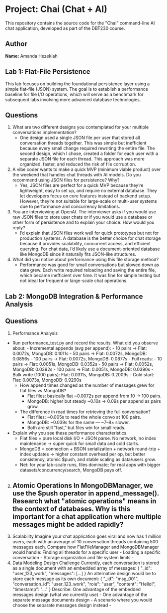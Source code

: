 # Project: Chai (Chat + AI)

This repository contains the source code for the "Chai" command-line AI chat application, developed as part of the DBT230 course.

## Author

**Name:** Amanda Hezekiah

## Lab 1: Flat-File Persistence

This lab focuses on building the foundational persistence layer using a simple flat-file (JSON) system. The goal is to establish a performance baseline for file I/O operations, which will serve as a benchmark for subsequent labs involving more advanced database technologies.

## Questions
1. What are two different designs you contemplated for your multiple conversations implementation?
    - One design used a single JSON file per user that stored all conversation threads together. 
    This was simple but inefficient because every small change required rewriting the entire file. 
    The second design, which I chose, created a folder for each user with a separate JSON file for each thread. 
    This approach was more organized, faster, and reduced the risk of file corruption.
2. A vibe coder wants to make a quick MVP (minimum viable product) over the weekend that handles chat threads with AI models. Do you recommend using JSON files for persistence? Why?
    - Yes, JSON files are perfect for a quick MVP because they’re lightweight, easy to set up, and require no external database. 
    They let developers focus on core features instead of backend setup. 
    However, they’re not suitable for large-scale or multi-user systems due to performance and concurrency limitations.
3. You are interviewing at OpenAI. The interviewer asks if you would use raw JSON files to store user chats or if you would use a database or other form of persistence and to explain your choice. How would you reply?
    - I’d explain that JSON files work well for quick prototypes but not for production systems. 
    A database is the better choice for chat storage because it provides scalability, concurrent access, and efficient querying. 
    For chat data, I’d likely use a document-oriented database like MongoDB since it naturally fits JSON-like structures.
4. What did you notice about performance using this file storage method?
    - Performance was good for small conversations but slowed down as data grew. 
    Each write required reloading and saving the entire file, which became inefficient over time. 
    It was fine for simple testing but not ideal for frequent or large-scale chat operations.


## Lab 2: MongoDB Integration & Performance Analysis

## Questions
1. Performance Analysis
- Run performance_test.py and record the results. What did you observe about:
        - Incremental appends (avg per append):
            - 10 pairs → Flat: 0.0072s, MongoDB: 0.1011s
            - 50 pairs → Flat: 0.0072s, MongoDB: 0.0856s
            - 100 pairs → Flat: 0.0072s, MongoDB: 0.0877s
        - Full reads:
            - 10 pairs → Flat: 0.0051s, MongoDB: 0.0352s
            - 50 pairs → Flat: 0.0052s, MongoDB: 0.0392s
            - 100 pairs → Flat: 0.0051s, MongoDB: 0.0390s
        - Bulk write (1000 pairs): Flat: 0.0311s, MongoDB: 0.2009s
        - Cold start: Flat: 0.0073s, MongoDB: 0.9290s
    - How append times changed as the number of messages grew for flat files vs MongoDB?
        - Flat files: basically flat ~0.0072s per append from 10 → 100 pairs.
        - MongoDB: higher but steady ~0.10s → 0.09s per append as pairs grow.
    - The difference in read times for retrieving the full conversation?
        - Flat files: ~0.005s to read the whole convo at 100 pairs.
        - MongoDB: ~0.039s for the same — ~7–8× slower.
        - Both are still “fast,” but files win for small reads.
- Explain why you see these performance characteristics.
    - Flat files = pure local disk I/O + JSON parse. No network, no index maintenance → super quick for small data and cold starts.
    - MongoDB = connection + BSON serialization + network round-trip + index updates → higher constant overhead per op, but better consistency, atomic $push, and stable scaling as data/users grow.
    - Net: for your lab-scale runs, files dominate; for real apps with bigger datasets/concurrency/search, MongoDB pays off.
2. Atomic Operations
In MongoDBManager, we use the $push operator in append_message(). Research what "atomic operations" means in the context of databases. Why is this important for a chat application where multiple messages might be added rapidly?
    - 
3. Scalability
Imagine your chat application goes viral and now has 1 million users, each with an average of 10 conversation threads containing 500 messages each.
Compare how FlatFileManager and MongoDBManager would handle:
    Finding all threads for a specific user
        - 
    Loading a specific conversation
        - 
    Storage organization and file system limits
        - 
4. Data Modeling Design Challenge
Currently, each conversation is stored as a single document with an embedded array of messages:
{
  "_id": "user_123_work",
  "messages": [...]
}
An alternative design would be to store each message as its own document:
{
  "_id": "msg_001",
  "conversation_id": "user_123_work",
  "role": "user",
  "content": "Hello!",
  "timestamp": "..."
}
Describe:
    One advantage of the embedded messages design (what we currently use)
        - 
    One advantage of the separate message documents design
        - 
    A scenario where you would choose the separate messages design instead
        - 
